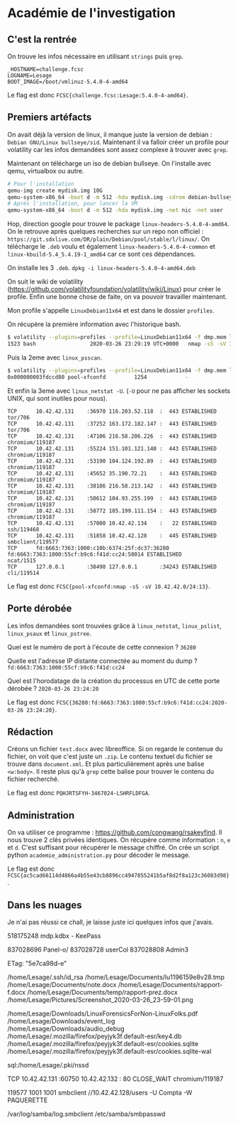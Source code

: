 # Académie de l'investigation

## C'est la rentrée

On trouve les infos nécessaire en utilisant `strings` puis `grep`.

```
_HOSTNAME=challenge.fcsc
LOGNAME=Lesage
BOOT_IMAGE=/boot/vmlinuz-5.4.0-4-amd64
```
Le flag est donc `FCSC{challenge.fcsc:Lesage:5.4.0-4-amd64}`.

## Premiers artéfacts

On avait déjà la version de linux, il manque juste la version de debian : `Debian GNU/Linux bullseye/sid`.
Maintenant il va falloir créer un profile pour volatility car les infos demandées sont assez complexe à trouver avec `grep`.

Maintenant on télécharge un iso de debian bullseye. On l'installe avec qemu, virtualbox ou autre.
```sh
# Pour l'installation
qemu-img create mydisk.img 10G
qemu-system-x86_64 -boot d -m 512 -hda mydisk.img -cdrom debian-bullseye-DI-alpha2-amd64-netinst.iso
# Après l'installation, pour lancer la VM
qemu-system-x86_64 -boot d -m 512 -hda mydisk.img -net nic -net user
```

Hop, direction google pour trouve le package `linux-headers-5.4.0-4-amd64`.
On le retrouve après quelques recherches sur un repo non officiel : `https://git.sdxlive.com/DR/plain/Debian/pool/stable/l/linux/`.
On télécharge le `.deb` voulu et également `linux-headers-5.4.0-4-common` et `linux-kbuild-5.4_5.4.19-1_amd64` car ce sont ces dépendances.

On installe les 3 `.deb`. `dpkg -i linux-headers-5.4.0-4-amd64.deb`

On suit le wiki de volatility (https://github.com/volatilityfoundation/volatility/wiki/Linux) pour créer le profile.
Enfin une bonne chose de faite, on va pouvoir travailler maintenant.

Mon profile s'appelle `LinuxDebian11x64` et est dans le dossier `profiles`.

On récupère la première information avec l'historique bash.
```sh
$ volatility --plugins=profiles --profile=LinuxDebian11x64 -f dmp.mem linux_bash
1523 bash                 2020-03-26 23:29:19 UTC+0000   nmap -sS -sV 10.42.42.0/24
```

Puis la 2eme avec `linux_psscan`.
```sh
$ volatility --plugins=profiles --profile=LinuxDebian11x64 -f dmp.mem linux_psscan | grep 1254
0x000000003fdccd80 pool-xfconfd         1254            -               -1              -1     0x0fd08ee88ee08ec0 -
```

Et enfin la 3eme avec `linux_netstat -U`. (`-U` pour ne pas afficher les sockets UNIX, qui sont inutiles pour nous).
```
TCP      10.42.42.131    :36970 116.203.52.118  :  443 ESTABLISHED                   tor/706  
TCP      10.42.42.131    :37252 163.172.182.147 :  443 ESTABLISHED                   tor/706  
TCP      10.42.42.131    :47106 216.58.206.226  :  443 ESTABLISHED              chromium/119187
TCP      10.42.42.131    :55224 151.101.121.140 :  443 ESTABLISHED              chromium/119187
TCP      10.42.42.131    :53190 104.124.192.89  :  443 ESTABLISHED              chromium/119187
TCP      10.42.42.131    :45652 35.190.72.21    :  443 ESTABLISHED              chromium/119187
TCP      10.42.42.131    :38186 216.58.213.142  :  443 ESTABLISHED              chromium/119187
TCP      10.42.42.131    :50612 104.93.255.199  :  443 ESTABLISHED              chromium/119187
TCP      10.42.42.131    :58772 185.199.111.154 :  443 ESTABLISHED              chromium/119187
TCP      10.42.42.131    :57000 10.42.42.134    :   22 ESTABLISHED                   ssh/119468
TCP      10.42.42.131    :51858 10.42.42.128    :  445 ESTABLISHED             smbclient/119577
TCP      fd:6663:7363:1000:c10b:6374:25f:dc37:36280 fd:6663:7363:1000:55cf:b9c6:f41d:cc24:58014 ESTABLISHED                  ncat/1515 
TCP      127.0.0.1       :38498 127.0.0.1       :34243 ESTABLISHED                   cli/119514
```

Le flag est donc `FCSC{pool-xfconfd:nmap -sS -sV 10.42.42.0/24:13}`.

## Porte dérobée

Les infos demandées sont trouvées grâce à `linux_netstat`, `linux_pslist`, `linux_psaux` et `linux_pstree`.

Quel est le numéro de port à l'écoute de cette connexion ?
`36280`

Quelle est l'adresse IP distante connectée au moment du dump ?
`fd:6663:7363:1000:55cf:b9c6:f41d:cc24`

Quel est l'horodatage de la création du processus en UTC de cette porte dérobée ?
`2020-03-26 23:24:20`

Le flag est donc `FCSC{36280:fd:6663:7363:1000:55cf:b9c6:f41d:cc24:2020-03-26 23:24:20}`.

## Rédaction

Créons un fichier `test.docx` avec libreoffice. Si on regarde le contenue du fichier, on voit que c'est juste un `.zip`.
Le contenu textuel du fichier se trouve dans `document.xml`. Et plus particulièrement après une balise `<w:body>`.
Il reste plus qu'à `grep` cette balise pour trouver le contenu du fichier recherché.

Le flag est donc `PQHJRTSFYH-3467024-LSHRFLDFGA`.

## Administration

On va utiliser ce programme : https://github.com/congwang/rsakeyfind.
Il nous trouve 2 clés privées identiques.
On récupère comme information : `n`, `e` et `d`.
C'est suffisant pour récupérer le message chiffré.
On crée un script python `academie_administration.py` pour décoder le message.

Le flag est donc `FCSC{ac5cad66114d4866a4b55e43cb8896cc4947855241b5af8d2f8a123c36083d98}`.

## Dans les nuages

Je n'ai pas réussi ce chall, je laisse juste ici quelques infos que j'avais.

518175248 mdp.kdbx - KeePass

837028696 Panel-o/
837028728 userCol
837028808 Admin3

ETag: "5e7ca98d-e"

/home/Lesage/.ssh/id_rsa
/home/Lesage/Documents/lu1196159e8v28.tmp
/home/Lesage/Documents/note.docx
/home/Lesage/Documents/rapport-f.docx
/home/Lesage/Documents/temp/rapport-prez.docx
/home/Lesage/Pictures/Screenshot_2020-03-26_23-59-01.png

/home/Lesage/Downloads/LinuxForensicsForNon-LinuxFolks.pdf
/home/Lesage/Downloads/event_log
/home/Lesage/Downloads/audio_debug
/home/Lesage/.mozilla/firefox/peyjyk3f.default-esr/key4.db
/home/Lesage/.mozilla/firefox/peyjyk3f.default-esr/cookies.sqlite
/home/Lesage/.mozilla/firefox/peyjyk3f.default-esr/cookies.sqlite-wal

sql:/home/Lesage/.pki/nssd

TCP      10.42.42.131    :60750 10.42.42.132    :   80 CLOSE_WAIT               chromium/119187

119577 1001   1001   smbclient //10.42.42.128/users -U Compta -W PAQUERETTE          

/var/log/samba/log.smbclient
/etc/samba/smbpasswd